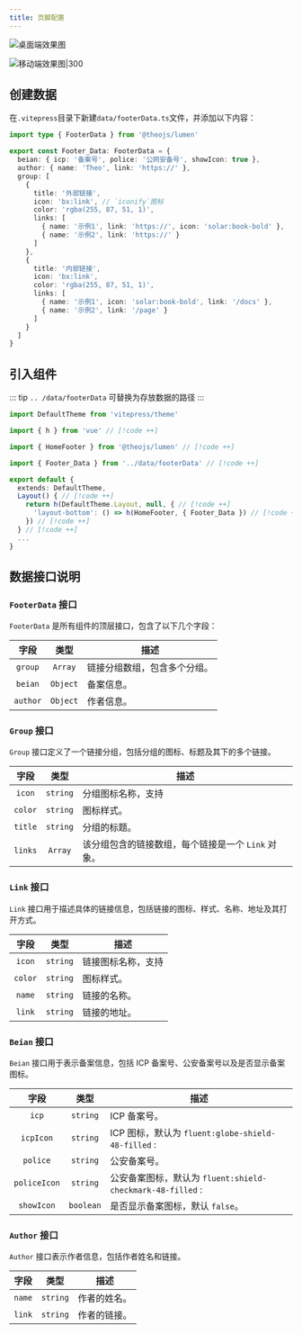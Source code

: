 ```yaml
---
title: 页脚配置
---
```


![桌面端效果图](https://i.theojs.cn/docs/202411071146149.webp)

![移动端效果图|300](https://i.theojs.cn/docs/202411071155536.webp '移动端效果图')

## 创建数据

在`.vitepress`目录下新建`data/footerData.ts`文件，并添加以下内容：

```ts [.vitepress/data/footerData.ts]
import type { FooterData } from '@theojs/lumen'

export const Footer_Data: FooterData = {
  beian: { icp: '备案号', police: '公网安备号', showIcon: true },
  author: { name: 'Theo', link: 'https://' },
  group: [
    {
      title: '外部链接',
      icon: 'bx:link', // `iconify`图标
      color: 'rgba(255, 87, 51, 1)',
      links: [
        { name: '示例1', link: 'https://', icon: 'solar:book-bold' },
        { name: '示例2', link: 'https://' }
      ]
    },
    {
      title: '内部链接',
      icon: 'bx:link',
      color: 'rgba(255, 87, 51, 1)',
      links: [
        { name: '示例1', icon: 'solar:book-bold', link: '/docs' },
        { name: '示例2', link: '/page' }
      ]
    }
  ]
}
```

## 引入组件

::: tip
`.. /data/footerData` 可替换为存放数据的路径
:::

```ts [.vitepress/theme/index.ts]
import DefaultTheme from 'vitepress/theme'

import { h } from 'vue' // [!code ++]

import { HomeFooter } from '@theojs/lumen' // [!code ++]

import { Footer_Data } from '../data/footerData' // [!code ++]

export default {
  extends: DefaultTheme,
  Layout() { // [!code ++]
    return h(DefaultTheme.Layout, null, { // [!code ++]
      'layout-bottom': () => h(HomeFooter, { Footer_Data }) // [!code ++]
    }) // [!code ++]
  } // [!code ++]
  ...
}
```

## 数据接口说明

### `FooterData` 接口

`FooterData` 是所有组件的顶层接口，包含了以下几个字段：

|   字段   |   类型   | 描述                                               |
| :------: | :------: | -------------------------------------------------- |
| `group`  | `Array`  | <Badge text="可选" /> 链接分组数组，包含多个分组。 |
| `beian`  | `Object` | <Badge text="可选" /> 备案信息。                   |
| `author` | `Object` | <Badge text="可选" /> 作者信息。                   |

### `Group` 接口

`Group` 接口定义了一个链接分组，包括分组的图标、标题及其下的多个链接。

|  字段   |   类型   | 描述                                                                                                                                                         |
| :-----: | :------: | ------------------------------------------------------------------------------------------------------------------------------------------------------------ |
| `icon`  | `string` | <Badge text="可选" /> 分组图标名称，支持<Pill name="iconify 图标" link="https://icon-sets.iconify.design/" icon="line-md:iconify2-static" color="#1769AA" /> |
| `color` | `string` | <Badge text="可选" /> 图标样式。                                                                                                                             |
| `title` | `string` | 分组的标题。                                                                                                                                                 |
| `links` | `Array`  | 该分组包含的链接数组，每个链接是一个 `Link` 对象。                                                                                                           |

### `Link` 接口

`Link` 接口用于描述具体的链接信息，包括链接的图标、样式、名称、地址及其打开方式。

|  字段   |   类型   | 描述                                                                                                                                                         |
| :-----: | :------: | ------------------------------------------------------------------------------------------------------------------------------------------------------------ |
| `icon`  | `string` | <Badge text="可选" /> 链接图标名称，支持<Pill name="iconify 图标" link="https://icon-sets.iconify.design/" icon="line-md:iconify2-static" color="#1769AA" /> |
| `color` | `string` | <Badge text="可选" /> 图标样式。                                                                                                                             |
| `name`  | `string` | 链接的名称。                                                                                                                                                 |
| `link`  | `string` | 链接的地址。                                                                                                                                                 |

### `Beian` 接口

`Beian` 接口用于表示备案信息，包括 ICP 备案号、公安备案号以及是否显示备案图标。

|     字段     |   类型    | 描述                                                                                                                                                     |
| :----------: | :-------: | -------------------------------------------------------------------------------------------------------------------------------------------------------- |
|    `icp`     | `string`  | <Badge text="可选" /> ICP 备案号。                                                                                                                       |
|  `icpIcon`   | `string`  | <Badge text="可选" /> ICP 图标，默认为 `fluent:globe-shield-48-filled` : <iconify-icon icon="fluent:globe-shield-48-filled" ></iconify-icon>             |
|   `police`   | `string`  | <Badge text="可选" /> 公安备案号。                                                                                                                       |
| `policeIcon` | `string`  | <Badge text="可选" /> 公安备案图标，默认为 `fluent:shield-checkmark-48-filled` : <iconify-icon icon="fluent:shield-checkmark-48-filled" ></iconify-icon> |
|  `showIcon`  | `boolean` | <Badge text="可选" /> 是否显示备案图标，默认 `false`。                                                                                                   |

### `Author` 接口

`Author` 接口表示作者信息，包括作者姓名和链接。

|  字段  |   类型   | 描述                               |
| :----: | :------: | ---------------------------------- |
| `name` | `string` | <Badge text="可选" /> 作者的姓名。 |
| `link` | `string` | <Badge text="可选" /> 作者的链接。 |
